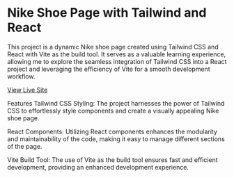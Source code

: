# Nike Shoe Page with Tailwind and React


This project is a dynamic Nike shoe page created using Tailwind CSS and React with Vite as the build tool. It serves as a valuable learning experience, allowing me to explore the seamless integration of Tailwind CSS into a React project and leveraging the efficiency of Vite for a smooth development workflow.

[View Live Site](https://nike-display.netlify.app/)

Features
Tailwind CSS Styling: The project harnesses the power of Tailwind CSS to effortlessly style components and create a visually appealing Nike shoe page.

React Components: Utilizing React components enhances the modularity and maintainability of the code, making it easy to manage different sections of the page.

Vite Build Tool: The use of Vite as the build tool ensures fast and efficient development, providing an enhanced development experience.
